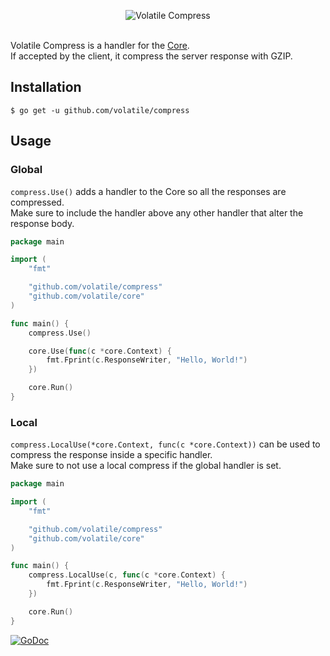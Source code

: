 <p align="center"><img src="https://cloud.githubusercontent.com/assets/9503891/8640486/b71678e6-28fa-11e5-8596-5fd6e63896d1.png" alt="Volatile Compress" title="Volatile Compress"><br><br></p>

Volatile Compress is a handler for the [Core](https://github.com/volatile/core).  
If accepted by the client, it compress the server response with GZIP.



## Installation

```Shell
$ go get -u github.com/volatile/compress
```

## Usage

### Global

`compress.Use()` adds a handler to the Core so all the responses are compressed.  
Make sure to include the handler above any other handler that alter the response body.

```Go
package main

import (
	"fmt"

	"github.com/volatile/compress"
	"github.com/volatile/core"
)

func main() {
	compress.Use()

	core.Use(func(c *core.Context) {
		fmt.Fprint(c.ResponseWriter, "Hello, World!")
	})

	core.Run()
}
```

### Local

`compress.LocalUse(*core.Context, func(c *core.Context))` can be used to compress the response inside a specific handler.  
Make sure to not use a local compress if the global handler is set.

```Go
package main

import (
	"fmt"

	"github.com/volatile/compress"
	"github.com/volatile/core"
)

func main() {
	compress.LocalUse(c, func(c *core.Context) {
		fmt.Fprint(c.ResponseWriter, "Hello, World!")
	})

	core.Run()
}
```

[![GoDoc](https://godoc.org/github.com/volatile/compress?status.svg)](https://godoc.org/github.com/volatile/compress)
